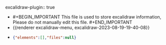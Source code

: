 excalidraw-plugin:: true

- #+BEGIN_IMPORTANT
  This file is used to store excalidraw information, Please do not manually edit this file.
  #+END_IMPORTANT
- {{renderer excalidraw-menu, excalidraw-2023-08-19-19-40-08}}
- ```json
  {"elements":[],"files":null}
  ```